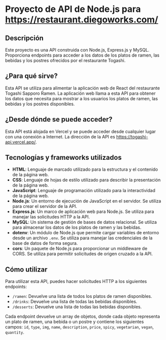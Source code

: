 # Proyecto de API de Node.js para https://restaurant.diegoworks.com/

## Descripción

Este proyecto es una API construida con Node.js, Express.js y MySQL. Proporciona endpoints para acceder a los datos de los platos de ramen, las bebidas y los postres ofrecidos por el restaurante Togashi.

## ¿Para qué sirve?

Esta API se utiliza para alimentar la aplicación web de React del restaurante Togashi Sapporo Ramen. La aplicación web llama a esta API para obtener los datos que necesita para mostrar a los usuarios los platos de ramen, las bebidas y los postres disponibles.

## ¿Desde dónde se puede acceder?

Esta API está alojada en Vercel y se puede acceder desde cualquier lugar con una conexión a Internet. La dirección de la API es https://togashi-api.vercel.app/.

## Tecnologías y frameworks utilizados

- **HTML**: Lenguaje de marcado utilizado para la estructura y el contenido de la página web.
- **CSS**: Lenguaje de hojas de estilo utilizado para describir la presentación de la página web.
- **JavaScript**: Lenguaje de programación utilizado para la interactividad de la página web.
- **Node.js**: Un entorno de ejecución de JavaScript en el servidor. Se utiliza para crear el servidor de la API.
- **Express.js**: Un marco de aplicación web para Node.js. Se utiliza para manejar las solicitudes HTTP a la API.
- **MySQL**: Un sistema de gestión de bases de datos relacional. Se utiliza para almacenar los datos de los platos de ramen y las bebidas.
- **dotenv**: Un módulo de Node.js que permite cargar variables de entorno desde un archivo `.env`. Se utiliza para manejar las credenciales de la base de datos de forma segura.
- **cors**: Un paquete de Node.js para proporcionar un middleware de CORS. Se utiliza para permitir solicitudes de origen cruzado a la API.

## Cómo utilizar

Para utilizar esta API, puedes hacer solicitudes HTTP a los siguientes endpoints:

- `/ramen`: Devuelve una lista de todos los platos de ramen disponibles.
- `/drinks`: Devuelve una lista de todas las bebidas disponibles.
- `/desserts`: Devuelve una lista de todas las bebidas disponibles.

Cada endpoint devuelve un array de objetos, donde cada objeto representa un plato de ramen, una bebida o un postre y contiene los siguientes campos: `id`, `type`, `img`, `name`, `description`, `price`, `spicy`, `vegetarian`, `vegan`, `quantity`.
